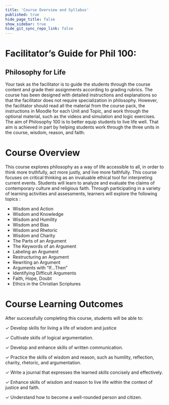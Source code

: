 ```yaml
---
title: 'Course Overview and Syllabus'
published: true
hide_page_title: false
show_sidebar: true
hide_git_sync_repo_link: false
---
```


# Facilitator’s Guide for Phil 100:  

## Philosophy for Life

Your task as the facilitator is to guide the students through the course content and grade their assignments according to grading rubrics. The course has been designed with detailed instructions and explanations so that the facilitator does not require specialization in philosophy. However, the facilitator should read all the material from the course pack, the instructions in Moodle for each Unit and Topic, and work through the optional material, such as the videos and simulation and logic exercises. The aim of Philosophy 100 is to better equip students to live life well. That aim is achieved in part by helping students work through the three units in the course, wisdom, reason, and faith.

# Course Overview

This course explores philosophy as a way of life accessible to all, in order to think more truthfully, act more justly, and live more faithfully. This course focuses on critical thinking as an invaluable ethical tool for interpreting current events. Students will learn to analyze and evaluate the claims of contemporary culture and religious faith. Through participating in a variety of learning activities and assessments, learners will explore the following topics :

+ Wisdom and Action
+ Wisdom and Knowledge
+ Wisdom and Humility
+ Wisdom and Bias
+ Wisdom and Rhetoric
+ Wisdom and Charity
+ The Parts of an Argument
+ The Keywords of an Argument
+ Labeling an Argument
+ Restructuring an Argument
+ Rewriting an Argument
+ Arguments with “If…Then”
+ Identifying Difficult Arguments
+ Faith, Hope, Doubt
+ Ethics in the Christian Scriptures


# Course Learning Outcomes

After successfully completing this course, students will be able to:

✓ Develop skills for living a life of wisdom and justice

✓ Cultivate skills of logical argumentation.

✓ Develop and enhance skills of written communication.

✓ Practice the skills of wisdom and reason, such as humility, reflection, charity, rhetoric, and argumentation.

✓ Write a journal that expresses the learned skills concisely and effectively.

✓ Enhance skills of wisdom and reason to live life within the context of justice and faith.

✓ Understand how to become a well-rounded person and citizen.
